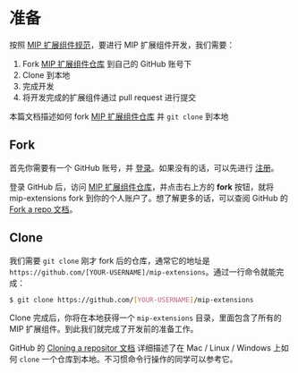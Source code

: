 准备
==============

按照 [MIP 扩展组件规范](./spec.md)，要进行 MIP 扩展组件开发，我们需要：

1. Fork [MIP 扩展组件仓库](https://github.com/mipengine/mip-extensions) 到自己的 GitHub 账号下
2. Clone 到本地
3. 完成开发
4. 将开发完成的扩展组件通过 pull request 进行提交

本篇文档描述如何 fork [MIP 扩展组件仓库](https://github.com/mipengine/mip-extensions) 并 `git clone` 到本地


## Fork

首先你需要有一个 GitHub 账号，并 [登录](https://github.com/login)。如果没有的话，可以先进行 [注册](https://github.com/join?source=header-home)。

登录 GitHub 后，访问 [MIP 扩展组件仓库](https://github.com/mipengine/mip-extensions)，并点击右上方的 **fork** 按钮，就将 mip-extensions fork 到你的个人账户了。想了解更多的话，可以查阅 GitHub 的 [Fork a repo 文档](https://help.github.com/articles/fork-a-repo/)。

## Clone

我们需要 `git clone` 刚才 fork 后的仓库，通常它的地址是 `https://github.com/[YOUR-USERNAME]/mip-extensions`。通过一行命令就能完成：


``` bash
$ git clone https://github.com/[YOUR-USERNAME]/mip-extensions
```

Clone 完成后，你将在本地获得一个 `mip-extensions` 目录，里面包含了所有的 MIP 扩展组件。到此我们就完成了开发前的准备工作。


GitHub 的 [Cloning a repositor 文档](https://help.github.com/articles/cloning-a-repository/) 详细描述了在 Mac / Linux / Windows 上如何 `clone` 一个仓库到本地。不习惯命令行操作的同学可以参考它。

